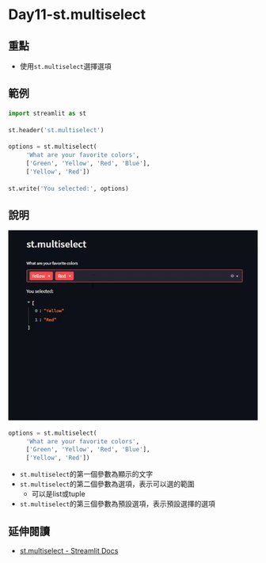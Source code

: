# Day11-st.multiselect

## 重點
+ 使用`st.multiselect`選擇選項


## 範例
```python
import streamlit as st

st.header('st.multiselect')

options = st.multiselect(
     'What are your favorite colors',
     ['Green', 'Yellow', 'Red', 'Blue'],
     ['Yellow', 'Red'])

st.write('You selected:', options)
```

## 說明
![](../fig/Day11.gif)

```python
options = st.multiselect(
     'What are your favorite colors',
     ['Green', 'Yellow', 'Red', 'Blue'],
     ['Yellow', 'Red'])
```
+ `st.multiselect`的第一個參數為顯示的文字
+ `st.multiselect`的第二個參數為選項，表示可以選的範圍
    + 可以是list或tuple
+ `st.multiselect`的第三個參數為預設選項，表示預設選擇的選項

## 延伸閱讀
+ [st.multiselect - Streamlit Docs](https://docs.streamlit.io/library/api-reference/widgets/st.multiselect)